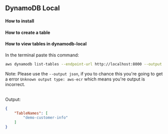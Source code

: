 ## DynamoDB Local

#### How to install


#### How to create a table
#### How to view tables in dynamodb-local
 In the terminal paste this command: 
```bash
aws dynamodb list-tables --endpoint-url http://localhost:8000 --output json
```

Note: Please use the `--output json`, if you to chance this you're going to get a error `Unknown output type: aws-ecr` which means you're output is incorrect. 

<br />
Output: 

```json
{
    "TableNames": [
        "demo-customer-info"
    ]
}
```
